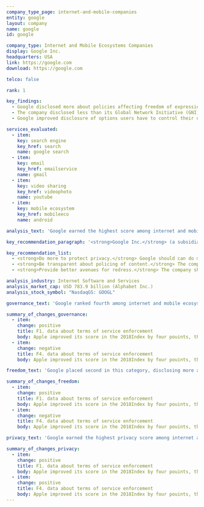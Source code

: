 ```yaml
---
company_type_page: internet-and-mobile-companies
entity: google
layout: company
name: google
id: google

company_type: Internet and Mobile Ecosystems Companies
display: Google Inc.
headquarters: USA
link: https://google.com
download: https://google.com

telco: false

rank: 1

key_findings:
  - Google disclosed more about policies affecting freedom of expression and privacy than other internet and mobile ecosystem companies in the Index, although it still falls short in key areas.
  - The company disclosed less than its Global Network Initiative (GNI) peers about company-wide implementation and oversight of its commitments to users’ rights, and lacked clear grievance and remedy mechanisms.
  - Google improved disclosure of options users have to control their own information, and of how it tracks users across the internet. It disclosed options for users to opt out of targeted advertising, suggesting that targeted advertising is on by default.

services_evaluated:
  - item:
    key: search engine
    key_href: search
    name: google search
  - item:
    key: email
    key_href: emailservice
    name: gmail
  - item:
    key: video sharing
    key_href: videophoto
    name: youtube
  - item:
    key: mobile ecosystem
    key_href: mobileeco
    name: android

analysis_text: 'Google earned the highest score among internet and mobile ecosystem companies, disclosing more information about policies and practices affecting users’ freedom of expression and privacy than its peers. A member of the Global Network Initiative (GNI), Google made clear commitments to freedom of expression and privacy, despite gaps in implementation and oversight. The company improved disclosure of privacy-related policies by clarifying options users have to control what information the company collects about them, including whether the company tracks users across third-party websites. However, there is much room for improvement. Google could improve grievance and remedy options, in line with its GNI peers. It could disclose more comprehensive data about its terms of service enforcement. While Google disclosed more than any company in the Index about how it handles government requests for user information, <a href=\"https://www.congress.gov/bill/114th-congress/house-bill/2048\" target=\"_blank\">U.S. law prohibiting</a> companies from disclosing the exact number of government requests for stored and real-time user information prevented the company from being fully transparent about these types of requests.'

key_recommendation_paragraph: '<strong>Google Inc.</strong> (a subsidiary of Alphabet Inc.) is a global technology company with services that include the Google search engine; Gmail, an email service; and YouTube, a video-sharing platform. It also provides consumer hardware products, and systems software, like its open-source mobile operating system, Android.'

key_recommendation_list:
  - <strong>Do more to protect privacy.</strong> Google should can do more to protect privacy by clarifying what information it collects, shares, and for what purpose, and committing to not share users’ information for advertising unless they opt in.
  - <strong>Be transparent about policing of content.</strong> The company should disclose comprehensive data on content and account removals due to violations of the company’s terms of service.
  - <strong>Provide better avenues for redress.</strong> The company should improve mechanisms for how users can submit complaints when they believe the company has violated their rights.

analysis_industry: Internet Software and Services
analysis_market_cap: USD 783.9 billion (Alphabet Inc.)
analysis_stock_symbol: "NasdaqGS: GOOGL"

governance_text: 'Google ranked fourth among internet and mobile ecosystem companies in the Governance category, disclosing less than all of its GNI peers. While it articulated a clear commitment to uphold users’ freedom of expression and privacy rights (G1), Google did not disclose evidence of board- or executive-level oversight over these issues (G2). The company committed to conduct human rights due diligence when entering new markets, but researchers were not able to locate evidence that it conducts assessments of risks associated with the processes and mechanisms used to enforce its terms of service (G4). There is also significant room for improvement in terms of the company’s grievance and remedy mechanisms when users believe their freedom of expression or privacy rights have been violated (G6).'

summary_of_changes_governance:
  - item:
    change: positive
    title: F1. data about terms of service enforcement
    body: Apple improved its score in the 2018Index by four pouints, the second-largest score improvement of any company evaluated(after Twitter). The company improved its public commitment.
  - item:
    change: negative
    title: F4. data about terms of service enforcement
    body: Apple improved its score in the 2018Index by four pouints, the second-largest score improvement of any company evaluated(after Twitter). The company improved its public commitment.

freedom_text: 'Google placed second in this category, disclosing more about policies affecting freedom of expression than all other internet and mobile ecosystem companies, apart from Twitter. <br /><br /><strong> Content and account restrictions:</strong> Google disclosed less than Twitter, Kakao, and Microsoft but more than the rest of its peers about its content moderation policies and practices (F3, F4, F8). It provided detailed information about what types of content and activities it prohibits, including some information about its processes for identifying content and activities that violate the company’s terms of service (F3). Google was one of four companies evaluated to disclose any data about content or accounts it restricted for terms of service violations, but this <a href=\"https://youtube.googleblog.com/2016/09/why-flagging-matters.html\" target=\"_blank\">data</a> is not comprehensive (F4). <br /><br /><strong>Content and account restriction requests:</strong> Google disclosed more than any other internet and mobile ecosystem companies about how it handles government and private requests to restrict content and accounts (F5-F7). Its transparency report included detailed data about government requests to restrict content or accounts (F6). However, Google’s disclosure of data about private requests was significantly less detailed than that of Kakao, Twitter, Microsoft, and Oath (F7).<br /><br /><strong>Identity policy:</strong> While for Gmail, YouTube, and Google Play, users are not required to confirm their identity, app developers are required to do so (by making a small commercial transaction).'

summary_of_changes_freedom:
  - item:
    change: positive
    title: F1. data about terms of service enforcement
    body: Apple improved its score in the 2018Index by four pouints, the second-largest score improvement of any company evaluated(after Twitter). The company improved its public commitment.
  - item:
    change: negative
    title: F4. data about terms of service enforcement
    body: Apple improved its score in the 2018Index by four pouints, the second-largest score improvement of any company evaluated(after Twitter). The company improved its public commitment.

privacy_text: 'Google earned the highest privacy score among internet and mobile ecosystem companies, though it did not lead on all indicators.  <br /><br /><strong>Handling of user information:</strong> Google disclosed more than most of its peers other than Twitter about how it handles user information, but fell short in key areas. The company provided some information about what user information it collects (P3) but was less transparent than most of its peers about what it shares (P4). It improved disclosure of options users have to control information the company collects about them, including for the purposes of targeted advertising, which suggested that targeted advertising is on by default (P7). The company also clarified options users have to control whether and how it tracks users across third-party websites (P9). <br /><br /><strong>Requests for user information:</strong> TGoogle disclosed as much as Microsoft about how it handles government and private requests for user information (P10, P11). It demonstrated a clear commitment to challenge overbroad government requests, and provided clear examples and guidance of how it handles these requests. The company disclosed it notifies users when government officials request their information, but it was not clear about whether it does so in the case of private requests for user information (P12). <br /><br /><strong>Security:</strong> Google disclosed more than any other internet and mobile ecosystem company about its security measures (P13-P18). It received full credit for disclosing that it has internal mechanisms in place to secure user information from unauthorized access (P13), and earned the highest score for disclosure of its encryption policies (P16). Like most companies, Google disclosed nothing about its notification and remedy policies in the event of a data breach (P15).'

summary_of_changes_privacy:
  - item:
    change: positive
    title: F1. data about terms of service enforcement
    body: Apple improved its score in the 2018Index by four pouints, the second-largest score improvement of any company evaluated(after Twitter). The company improved its public commitment.
  - item:
    change: positive
    title: F4. data about terms of service enforcement
    body: Apple improved its score in the 2018Index by four pouints, the second-largest score improvement of any company evaluated(after Twitter). The company improved its public commitment.
---
```

